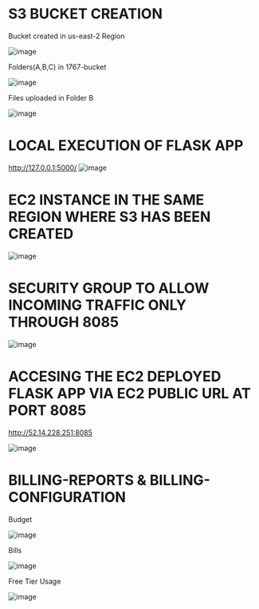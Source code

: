 # S3 BUCKET CREATION
Bucket created in us-east-2 Region

![image](https://user-images.githubusercontent.com/60090421/115689851-1b0b6000-a37a-11eb-8216-ac995ead3e09.png)

Folders(A,B,C) in 1767-bucket

![image](https://user-images.githubusercontent.com/60090421/115690084-53ab3980-a37a-11eb-8244-2ca0a53f2e87.png)

Files uploaded in Folder B

![image](https://user-images.githubusercontent.com/60090421/115690167-6756a000-a37a-11eb-804d-24f0e97c8273.png)

# LOCAL EXECUTION OF FLASK APP
http://127.0.0.1:5000/
![image](https://user-images.githubusercontent.com/60090421/115690981-3f1b7100-a37b-11eb-855b-72c552c6f2fb.png)

# EC2 INSTANCE IN THE SAME REGION WHERE S3 HAS BEEN CREATED

![image](https://user-images.githubusercontent.com/60090421/115691990-2fe8f300-a37c-11eb-8c27-ed8d71f87c33.png)

# SECURITY GROUP TO ALLOW INCOMING TRAFFIC ONLY THROUGH 8085

![image](https://user-images.githubusercontent.com/60090421/115692111-5018b200-a37c-11eb-97a5-e20a0f7e9ed6.png)

# ACCESING THE EC2 DEPLOYED FLASK APP VIA EC2 PUBLIC URL AT PORT 8085
http://52.14.228.251:8085

![image](https://user-images.githubusercontent.com/60090421/115692874-011f4c80-a37d-11eb-98e9-9791e1b1a784.png)

# BILLING-REPORTS & BILLING-CONFIGURATION
Budget

![image](https://user-images.githubusercontent.com/60090421/115694029-1cd72280-a37e-11eb-9877-c68e7faa6409.png)

Bills

![image](https://user-images.githubusercontent.com/60090421/115694118-2f515c00-a37e-11eb-89bd-49bfe99b8257.png)

Free Tier Usage

![image](https://user-images.githubusercontent.com/60090421/115694203-44c68600-a37e-11eb-9907-adf8447113c1.png)
